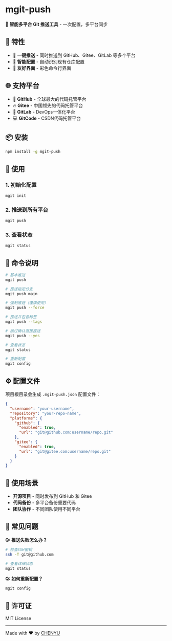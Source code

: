 # mgit-push

🚀 **智能多平台 Git 推送工具** - 一次配置，多平台同步

## 🌟 特性

- 🎯 **一键推送** - 同时推送到 GitHub、Gitee、GitLab 等多个平台
- 🔧 **智能配置** - 自动识别现有仓库配置
- 🎨 **友好界面** - 彩色命令行界面

## 🌐 支持平台

- 🐙 **GitHub** - 全球最大的代码托管平台
- 🔥 **Gitee** - 中国领先的代码托管平台  
- 🦊 **GitLab** - DevOps一体化平台
- 💻 **GitCode** - CSDN代码托管平台

## 📦 安装

```bash
npm install -g mgit-push
```

## 🚀 使用

### 1. 初始化配置
```bash
mgit init
```

### 2. 推送到所有平台
```bash
mgit push
```

### 3. 查看状态  
```bash
mgit status
```

## 📘 命令说明

```bash
# 基本推送
mgit push

# 推送指定分支
mgit push main

# 强制推送（谨慎使用）
mgit push --force

# 推送并包含标签
mgit push --tags

# 跳过确认直接推送
mgit push --yes

# 查看状态
mgit status

# 重新配置
mgit config
```

## ⚙️ 配置文件

项目根目录会生成 `.mgit-push.json` 配置文件：

```json
{
  "username": "your-username",
  "repository": "your-repo-name", 
  "platforms": {
    "github": {
      "enabled": true,
      "url": "git@github.com:username/repo.git"
    },
    "gitee": {
      "enabled": true,
      "url": "git@gitee.com:username/repo.git"
    }
  }
}
```

## 🎯 使用场景

- **开源项目** - 同时发布到 GitHub 和 Gitee
- **代码备份** - 多平台备份重要代码
- **团队协作** - 不同团队使用不同平台

## 🐛 常见问题

**Q: 推送失败怎么办？**
```bash
# 检查SSH密钥
ssh -T git@github.com

# 查看详细状态
mgit status
```

**Q: 如何重新配置？**
```bash
mgit config
```

## 📄 许可证

MIT License

---

Made with ❤️ by [CHENYU](https://github.com/ChenyCHENYU)